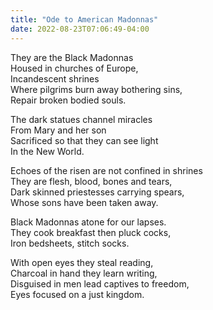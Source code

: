 ```yaml
---
title: "Ode to American Madonnas"
date: 2022-08-23T07:06:49-04:00
---
```


They are the Black Madonnas \
Housed in churches of Europe, \
Incandescent shrines \
Where pilgrims burn away bothering sins, \
Repair broken bodied souls.

The dark statues channel miracles \
From Mary and her son \
Sacrificed so that they can see light \
In the New World.

Echoes of the risen are not confined in shrines \
They are flesh, blood, bones and tears, \
Dark skinned priestesses carrying spears, \
Whose sons have been taken away.

Black Madonnas atone for our lapses. \
They cook breakfast then pluck cocks, \
Iron bedsheets, stitch socks.

With open eyes they steal reading, \
Charcoal in hand they learn writing, \
Disguised in men lead captives to freedom, \
Eyes focused on a just kingdom.
